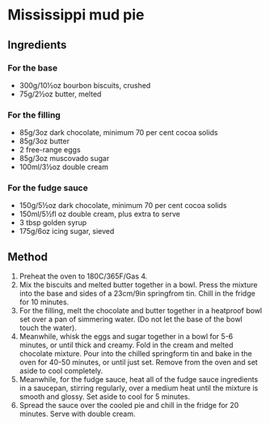 # Mississippi mud pie

## Ingredients

### For the base

- 300g/10½oz bourbon biscuits, crushed
- 75g/2½oz butter, melted 

### For the filling

- 85g/3oz dark chocolate, minimum 70 per cent cocoa solids
- 85g/3oz butter
- 2 free-range eggs
- 85g/3oz muscovado sugar
- 100ml/3½oz double cream

### For the fudge sauce

- 150g/5½oz dark chocolate, minimum 70 per cent cocoa solids
- 150ml/5½fl oz double cream, plus extra to serve
- 3 tbsp golden syrup
- 175g/6oz icing sugar, sieved

## Method

1. Preheat the oven to 180C/365F/Gas 4.
1. Mix the biscuits and melted butter together in a bowl. Press the mixture into the base and sides of a 23cm/9in springfrom tin. Chill in the fridge for 10 minutes.
1. For the filling, melt the chocolate and butter together in a heatproof bowl set over a pan of simmering water. (Do not let the base of the bowl touch the water).
1. Meanwhile, whisk the eggs and sugar together in a bowl for 5-6 minutes, or until thick and creamy. Fold in the cream and melted chocolate mixture. Pour into the chilled springform tin and bake in the oven for 40-50 minutes, or until just set. Remove from the oven and set aside to cool completely.
1. Meanwhile, for the fudge sauce, heat all of the fudge sauce ingredients in a saucepan, stirring regularly, over a medium heat until the mixture is smooth and glossy. Set aside to cool for 5 minutes.
1. Spread the sauce over the cooled pie and chill in the fridge for 20 minutes. Serve with double cream.
